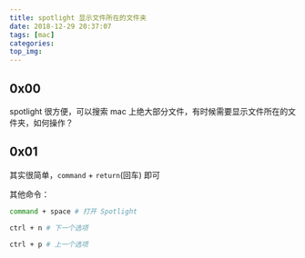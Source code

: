 ```yaml
---
title: spotlight 显示文件所在的文件夹
date: 2018-12-29 20:37:07
tags: [mac]
categories:
top_img: 
---
```


## 0x00

spotlight 很方便，可以搜索 mac 上绝大部分文件，有时候需要显示文件所在的文件夹，如何操作？

<!--more-->

## 0x01

其实很简单，`command` + `return`(回车) 即可

其他命令：

```sh
command + space # 打开 Spotlight

ctrl + n # 下一个选项

ctrl + p # 上一个选项
```